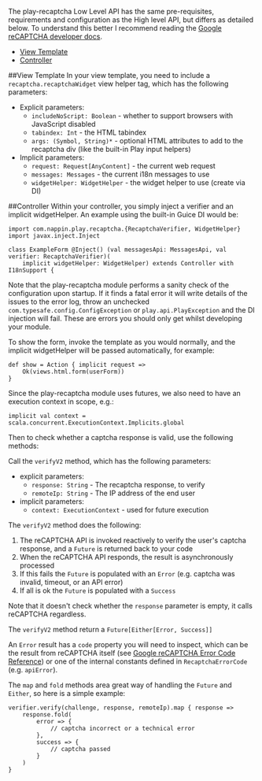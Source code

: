 The play-recaptcha Low Level API has the same pre-requisites, requirements and configuration as the High level API, but differs as detailed below. To understand this better I recommend reading the [Google reCAPTCHA developer docs](https://developers.google.com/recaptcha/docs/display).

* [View Template](#view-template)
* [Controller](#controller)

##View Template
In your view template, you need to include a ``recaptcha.recaptchaWidget`` view helper tag, which has the following parameters:

* Explicit parameters:
  * ``includeNoScript: Boolean`` - whether to support browsers with JavaScript disabled 
  * ``tabindex: Int`` - the HTML tabindex
  * ``args: (Symbol, String)*`` - optional HTML attributes to add to the recaptcha div (like the built-in Play input helpers)
* Implicit parameters:
  * ``request: Request[AnyContent]`` - the current web request
  * ``messages: Messages`` - the current i18n messages to use
  * ``widgetHelper: WidgetHelper`` - the widget helper to use (create via DI)


##Controller
Within your controller, you simply inject a verifier and an implicit widgetHelper. An example using the built-in Guice DI would be:

    import com.nappin.play.recaptcha.{RecaptchaVerifier, WidgetHelper}
    import javax.inject.Inject

    class ExampleForm @Inject() (val messagesApi: MessagesApi, val verifier: RecaptchaVerifier)(
        implicit widgetHelper: WidgetHelper) extends Controller with I18nSupport {

Note that the play-recaptcha module performs a sanity check of the configuration upon startup. If it finds a fatal error it will write details of the issues to the error log, throw an unchecked ``com.typesafe.config.ConfigException`` or ``play.api.PlayException`` and the DI injection will fail. These are errors you should only get whilst developing your module.

To show the form, invoke the template as you would normally, and the implicit widgetHelper will be passed automatically, for example:

    def show = Action { implicit request =>
        Ok(views.html.form(userForm))
    }

Since the play-recaptcha module uses futures, we also need to have an execution context in scope, e.g.:

    implicit val context = scala.concurrent.ExecutionContext.Implicits.global

Then to check whether a captcha response is valid, use the following methods:

Call the ``verifyV2`` method, which has the following parameters:

* explicit parameters:
  * ``response: String`` - The recaptcha response, to verify
  * ``remoteIp: String`` - The IP address of the end user
* implicit parameters:
  * ``context: ExecutionContext`` - used for future execution

The ``verifyV2`` method does the following:

1. The reCAPTCHA API is invoked reactively to verify the user's captcha response, and a ``Future`` is returned back to your code
1. When the reCAPTCHA API responds, the result is asynchronously processed
  1. If this fails the ``Future`` is populated with an ``Error`` (e.g. captcha was invalid, timeout, or an API error)
  1. If all is ok the ``Future`` is populated with a ``Success``

Note that it doesn't check whether the ``response`` parameter is empty, it calls reCAPTCHA regardless.

The ``verifyV2`` method return a ``Future[Either[Error, Success]]``

An ``Error`` result has a ``code`` property you will need to inspect, which can be the result from reCAPTCHA itself (see [Google reCAPTCHA Error Code Reference](https://developers.google.com/recaptcha/docs/verify)) or one of the internal constants defined in ``RecaptchaErrorCode`` (e.g. ``apiError``).

The ``map`` and ``fold`` methods area great way of handling the ``Future`` and ``Either``, so here is a simple example:

    verifier.verify(challenge, response, remoteIp).map { response =>
        response.fold(   
            error => {
                // captcha incorrect or a technical error
            },  
            success => {
                // captcha passed
            }
        )   
    }